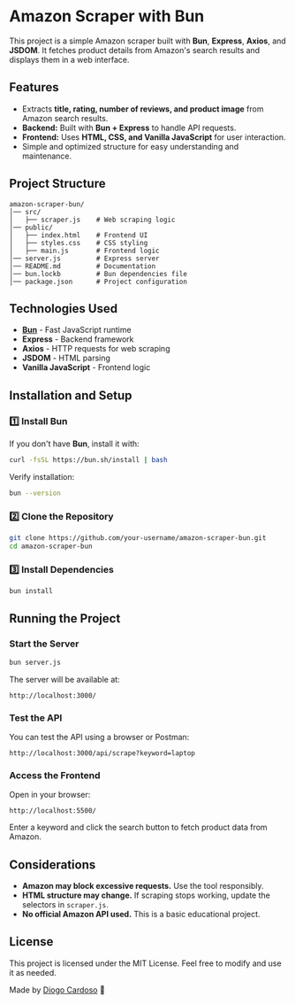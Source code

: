 # Amazon Scraper with Bun

This project is a simple Amazon scraper built with **Bun**, **Express**, **Axios**, and **JSDOM**. It fetches product details from Amazon's search results and displays them in a web interface.

## Features
- Extracts **title, rating, number of reviews, and product image** from Amazon search results.
- **Backend:** Built with **Bun + Express** to handle API requests.
- **Frontend:** Uses **HTML, CSS, and Vanilla JavaScript** for user interaction.
- Simple and optimized structure for easy understanding and maintenance.

## Project Structure
```
amazon-scraper-bun/
│── src/
│   ├── scraper.js    # Web scraping logic
│── public/
│   ├── index.html    # Frontend UI
│   ├── styles.css    # CSS styling
│   ├── main.js       # Frontend logic
│── server.js         # Express server
│── README.md         # Documentation
│── bun.lockb         # Bun dependencies file
│── package.json      # Project configuration
```

## Technologies Used
- **[Bun](https://bun.sh/)** - Fast JavaScript runtime
- **Express** - Backend framework
- **Axios** - HTTP requests for web scraping
- **JSDOM** - HTML parsing
- **Vanilla JavaScript** - Frontend logic

## Installation and Setup

### 1️⃣ Install Bun
If you don't have **Bun**, install it with:
```sh
curl -fsSL https://bun.sh/install | bash
```
Verify installation:
```sh
bun --version
```

### 2️⃣ Clone the Repository
```sh
git clone https://github.com/your-username/amazon-scraper-bun.git
cd amazon-scraper-bun
```

### 3️⃣ Install Dependencies
```sh
bun install
```

## Running the Project

### Start the Server
```sh
bun server.js
```
The server will be available at:
```
http://localhost:3000/
```

### Test the API
You can test the API using a browser or Postman:
```
http://localhost:3000/api/scrape?keyword=laptop
```

### Access the Frontend
Open in your browser:
```
http://localhost:5500/
```
Enter a keyword and click the search button to fetch product data from Amazon.

## Considerations
- **Amazon may block excessive requests.** Use the tool responsibly.
- **HTML structure may change.** If scraping stops working, update the selectors in `scraper.js`.
- **No official Amazon API used.** This is a basic educational project.

## License
This project is licensed under the MIT License. Feel free to modify and use it as needed.

Made by [Diogo Cardoso](https://github.com/diogo-tcardoso) 🚀
